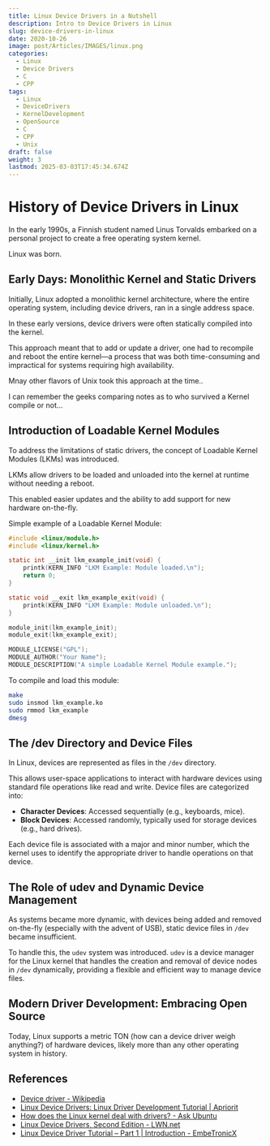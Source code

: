 ```yaml
---
title: Linux Device Drivers in a Nutshell
description: Intro to Device Drivers in Linux
slug: device-drivers-in-linux
date: 2020-10-26
image: post/Articles/IMAGES/linux.png
categories:
  - Linux
  - Device Drivers
  - C
  - CPP
tags:
  - Linux
  - DeviceDrivers
  - KernelDevelopment
  - OpenSource
  - C
  - CPP
  - Unix
draft: false
weight: 3
lastmod: 2025-03-03T17:45:34.674Z
---
```

# History of Device Drivers in Linux

In the early 1990s, a Finnish student named Linus Torvalds embarked on a personal project to create a free operating system kernel.

Linux was born.

## Early Days: Monolithic Kernel and Static Drivers

Initially, Linux adopted a monolithic kernel architecture, where the entire operating system, including device drivers, ran in a single address space.

In these early versions, device drivers were often statically compiled into the kernel.

This approach meant that to add or update a driver, one had to recompile and reboot the entire kernel—a process that was both time-consuming and impractical for systems requiring high availability.

Mnay other flavors of Unix took this approach at the time..

I can remember the geeks comparing notes as to who survived a Kernel compile or not...

## Introduction of Loadable Kernel Modules

To address the limitations of static drivers, the concept of Loadable Kernel Modules (LKMs) was introduced.

LKMs allow drivers to be loaded and unloaded into the kernel at runtime without needing a reboot.

This enabled easier updates and the ability to add support for new hardware on-the-fly.

Simple example of a Loadable Kernel Module:

```c
#include <linux/module.h>
#include <linux/kernel.h>

static int __init lkm_example_init(void) {
    printk(KERN_INFO "LKM Example: Module loaded.\n");
    return 0;
}

static void __exit lkm_example_exit(void) {
    printk(KERN_INFO "LKM Example: Module unloaded.\n");
}

module_init(lkm_example_init);
module_exit(lkm_example_exit);

MODULE_LICENSE("GPL");
MODULE_AUTHOR("Your Name");
MODULE_DESCRIPTION("A simple Loadable Kernel Module example.");
```

To compile and load this module:

```bash
make
sudo insmod lkm_example.ko
sudo rmmod lkm_example
dmesg
```

## The /dev Directory and Device Files

In Linux, devices are represented as files in the `/dev` directory.

This allows user-space applications to interact with hardware devices using standard file operations like read and write. Device files are categorized into:

* **Character Devices**: Accessed sequentially (e.g., keyboards, mice).
* **Block Devices**: Accessed randomly, typically used for storage devices (e.g., hard drives).

Each device file is associated with a major and minor number, which the kernel uses to identify the appropriate driver to handle operations on that device.

## The Role of udev and Dynamic Device Management

As systems became more dynamic, with devices being added and removed on-the-fly (especially with the advent of USB), static device files in `/dev` became insufficient.

To handle this, the `udev` system was introduced. `udev` is a device manager for the Linux kernel that handles the creation and removal of device nodes in `/dev` dynamically, providing a flexible and efficient way to manage device files.

## Modern Driver Development: Embracing Open Source

Today, Linux supports a metric TON (how can a device driver weigh anything?)  of hardware devices, likely more than any other operating system in history.

<!-- 
This support is largely due to its open-source nature, encouraging collaboration from developers worldwide. 

The modern approach to driver development in Linux emphasizes:

- **Modularity**: Encouraging the development of drivers as modules that can be loaded and unloaded as needed.
- **Community Collaboration**: Leveraging the collective expertise of the global developer community to improve and maintain drivers.
- **Adherence to Standards**: Following established kernel interfaces and coding standards to ensure compatibility and stability.

## Conclusion

The journey of device drivers in Linux reflects the broader evolution of the operating system itself—from a simple, monolithic design to a modular, dynamic, and highly versatile platform. This progression has been driven by a commitment to flexibility, performance, and the collaborative spirit of the open-source community.
-->

## References

* [Device driver - Wikipedia](https://en.wikipedia.org/wiki/Device_driver)
* [Linux Device Drivers: Linux Driver Development Tutorial | Apriorit](https://www.apriorit.com/dev-blog/195-simple-driver-for-linux-os)
* [How does the Linux kernel deal with drivers? - Ask Ubuntu](https://askubuntu.com/questions/863521/how-does-the-linux-kernel-deal-with-drivers)
* [Linux Device Drivers, Second Edition - LWN.net](https://lwn.net/Kernel/LDD2/)
* [Linux Device Driver Tutorial – Part 1 | Introduction - EmbeTronicX](https://embetronicx.com/tutorials/linux/device-drivers/linux-device-driver-part-1-introduction/)
